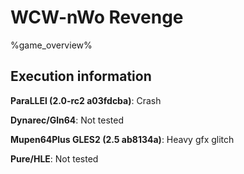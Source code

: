 # WCW-nWo Revenge 

%game_overview%

## Execution information

**ParaLLEl (2.0-rc2 a03fdcba)**: Crash

**Dynarec/Gln64**: Not tested

**Mupen64Plus GLES2 (2.5 ab8134a)**: Heavy gfx glitch

**Pure/HLE**: Not tested
